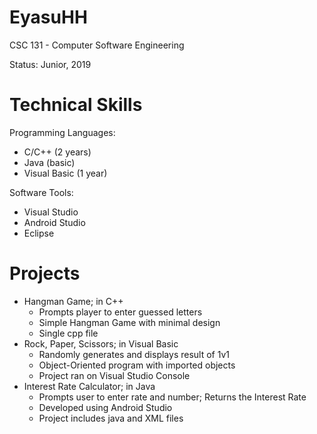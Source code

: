 EyasuHH
==========================

CSC 131 - Computer Software Engineering


Status: Junior, 2019

Technical Skills
===
Programming Languages:
- C/C++ (2 years)
- Java (basic)
- Visual Basic (1 year)

Software Tools:
- Visual Studio
- Android Studio
- Eclipse

Projects
===

- Hangman Game; in C++
	- Prompts player to enter guessed letters
	- Simple Hangman Game with minimal 
	design
	- Single cpp file
- Rock, Paper, Scissors; in Visual Basic
	- Randomly generates and displays result of 1v1
	- Object-Oriented program with imported
	objects 
	- Project ran on Visual Studio Console
- Interest Rate Calculator; in Java
	- Prompts user to enter rate and number; Returns the Interest Rate
	- Developed using Android Studio
	- Project includes java and XML files
